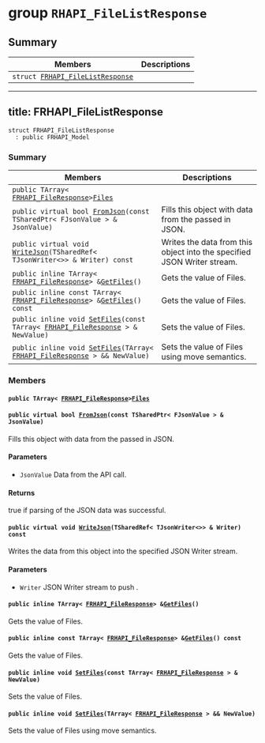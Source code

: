 # group `RHAPI_FileListResponse` <a id="group__RHAPI__FileListResponse"></a>

## Summary

 Members                        | Descriptions                                
--------------------------------|---------------------------------------------
`struct `[`FRHAPI_FileListResponse`](#structFRHAPI__FileListResponse) | 

---
title: FRHAPI_FileListResponse
---

```
struct FRHAPI_FileListResponse
  : public FRHAPI_Model
```

### Summary

 Members                        | Descriptions                                
--------------------------------|---------------------------------------------
`public TArray< `[`FRHAPI_FileResponse`](RHAPI_FileResponse.md#structFRHAPI__FileResponse)` > `[`Files`](#structFRHAPI__FileListResponse_1a63b019ed0ecc338c10bc3cdb9a280212) | 
`public virtual bool `[`FromJson`](#structFRHAPI__FileListResponse_1a34bbb5182135a5a7eea5da61bac1f2d8)`(const TSharedPtr< FJsonValue > & JsonValue)` | Fills this object with data from the passed in JSON.
`public virtual void `[`WriteJson`](#structFRHAPI__FileListResponse_1ad3c63acc7d7f418370ed8b0818bf8e1c)`(TSharedRef< TJsonWriter<>> & Writer) const` | Writes the data from this object into the specified JSON Writer stream.
`public inline TArray< `[`FRHAPI_FileResponse`](RHAPI_FileResponse.md#structFRHAPI__FileResponse)` > & `[`GetFiles`](#structFRHAPI__FileListResponse_1a803e61b0d38ce69a8238e07c5ff418c8)`()` | Gets the value of Files.
`public inline const TArray< `[`FRHAPI_FileResponse`](RHAPI_FileResponse.md#structFRHAPI__FileResponse)` > & `[`GetFiles`](#structFRHAPI__FileListResponse_1ae35c95ec77215e43c48170d1359998bd)`() const` | Gets the value of Files.
`public inline void `[`SetFiles`](#structFRHAPI__FileListResponse_1a3bf8aef0b547a26a38003cc648e3fd3e)`(const TArray< `[`FRHAPI_FileResponse`](RHAPI_FileResponse.md#structFRHAPI__FileResponse)` > & NewValue)` | Sets the value of Files.
`public inline void `[`SetFiles`](#structFRHAPI__FileListResponse_1aba38b494070b386a9016018c0195f408)`(TArray< `[`FRHAPI_FileResponse`](RHAPI_FileResponse.md#structFRHAPI__FileResponse)` > && NewValue)` | Sets the value of Files using move semantics.

### Members

#### `public TArray< `[`FRHAPI_FileResponse`](RHAPI_FileResponse.md#structFRHAPI__FileResponse)` > `[`Files`](#structFRHAPI__FileListResponse_1a63b019ed0ecc338c10bc3cdb9a280212) <a id="structFRHAPI__FileListResponse_1a63b019ed0ecc338c10bc3cdb9a280212"></a>

#### `public virtual bool `[`FromJson`](#structFRHAPI__FileListResponse_1a34bbb5182135a5a7eea5da61bac1f2d8)`(const TSharedPtr< FJsonValue > & JsonValue)` <a id="structFRHAPI__FileListResponse_1a34bbb5182135a5a7eea5da61bac1f2d8"></a>

Fills this object with data from the passed in JSON.

#### Parameters
* `JsonValue` Data from the API call.

#### Returns
true if parsing of the JSON data was successful.

#### `public virtual void `[`WriteJson`](#structFRHAPI__FileListResponse_1ad3c63acc7d7f418370ed8b0818bf8e1c)`(TSharedRef< TJsonWriter<>> & Writer) const` <a id="structFRHAPI__FileListResponse_1ad3c63acc7d7f418370ed8b0818bf8e1c"></a>

Writes the data from this object into the specified JSON Writer stream.

#### Parameters
* `Writer` JSON Writer stream to push .

#### `public inline TArray< `[`FRHAPI_FileResponse`](RHAPI_FileResponse.md#structFRHAPI__FileResponse)` > & `[`GetFiles`](#structFRHAPI__FileListResponse_1a803e61b0d38ce69a8238e07c5ff418c8)`()` <a id="structFRHAPI__FileListResponse_1a803e61b0d38ce69a8238e07c5ff418c8"></a>

Gets the value of Files.

#### `public inline const TArray< `[`FRHAPI_FileResponse`](RHAPI_FileResponse.md#structFRHAPI__FileResponse)` > & `[`GetFiles`](#structFRHAPI__FileListResponse_1ae35c95ec77215e43c48170d1359998bd)`() const` <a id="structFRHAPI__FileListResponse_1ae35c95ec77215e43c48170d1359998bd"></a>

Gets the value of Files.

#### `public inline void `[`SetFiles`](#structFRHAPI__FileListResponse_1a3bf8aef0b547a26a38003cc648e3fd3e)`(const TArray< `[`FRHAPI_FileResponse`](RHAPI_FileResponse.md#structFRHAPI__FileResponse)` > & NewValue)` <a id="structFRHAPI__FileListResponse_1a3bf8aef0b547a26a38003cc648e3fd3e"></a>

Sets the value of Files.

#### `public inline void `[`SetFiles`](#structFRHAPI__FileListResponse_1aba38b494070b386a9016018c0195f408)`(TArray< `[`FRHAPI_FileResponse`](RHAPI_FileResponse.md#structFRHAPI__FileResponse)` > && NewValue)` <a id="structFRHAPI__FileListResponse_1aba38b494070b386a9016018c0195f408"></a>

Sets the value of Files using move semantics.

